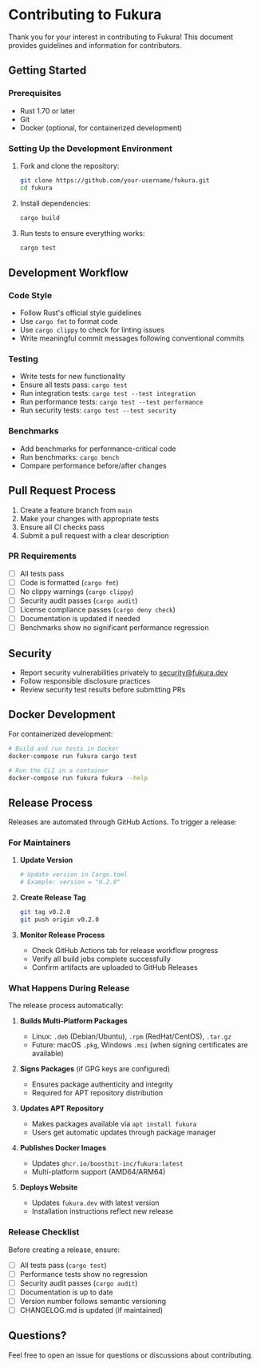 # Contributing to Fukura

Thank you for your interest in contributing to Fukura! This document provides guidelines and information for contributors.

## Getting Started

### Prerequisites

- Rust 1.70 or later
- Git
- Docker (optional, for containerized development)

### Setting Up the Development Environment

1. Fork and clone the repository:
   ```bash
   git clone https://github.com/your-username/fukura.git
   cd fukura
   ```

2. Install dependencies:
   ```bash
   cargo build
   ```

3. Run tests to ensure everything works:
   ```bash
   cargo test
   ```

## Development Workflow

### Code Style

- Follow Rust's official style guidelines
- Use `cargo fmt` to format code
- Use `cargo clippy` to check for linting issues
- Write meaningful commit messages following conventional commits

### Testing

- Write tests for new functionality
- Ensure all tests pass: `cargo test`
- Run integration tests: `cargo test --test integration`
- Run performance tests: `cargo test --test performance`
- Run security tests: `cargo test --test security`

### Benchmarks

- Add benchmarks for performance-critical code
- Run benchmarks: `cargo bench`
- Compare performance before/after changes

## Pull Request Process

1. Create a feature branch from `main`
2. Make your changes with appropriate tests
3. Ensure all CI checks pass
4. Submit a pull request with a clear description

### PR Requirements

- [ ] All tests pass
- [ ] Code is formatted (`cargo fmt`)
- [ ] No clippy warnings (`cargo clippy`)
- [ ] Security audit passes (`cargo audit`)
- [ ] License compliance passes (`cargo deny check`)
- [ ] Documentation is updated if needed
- [ ] Benchmarks show no significant performance regression

## Security

- Report security vulnerabilities privately to security@fukura.dev
- Follow responsible disclosure practices
- Review security test results before submitting PRs

## Docker Development

For containerized development:

```bash
# Build and run tests in Docker
docker-compose run fukura cargo test

# Run the CLI in a container
docker-compose run fukura fukura --help
```

## Release Process

Releases are automated through GitHub Actions. To trigger a release:

### For Maintainers

1. **Update Version**
   ```bash
   # Update version in Cargo.toml
   # Example: version = "0.2.0"
   ```

2. **Create Release Tag**
   ```bash
   git tag v0.2.0
   git push origin v0.2.0
   ```

3. **Monitor Release Process**
   - Check GitHub Actions tab for release workflow progress
   - Verify all build jobs complete successfully
   - Confirm artifacts are uploaded to GitHub Releases

### What Happens During Release

The release process automatically:

1. **Builds Multi-Platform Packages**
   - Linux: `.deb` (Debian/Ubuntu), `.rpm` (RedHat/CentOS), `.tar.gz`
   - Future: macOS `.pkg`, Windows `.msi` (when signing certificates are available)

2. **Signs Packages** (if GPG keys are configured)
   - Ensures package authenticity and integrity
   - Required for APT repository distribution

3. **Updates APT Repository**
   - Makes packages available via `apt install fukura`
   - Users get automatic updates through package manager

4. **Publishes Docker Images**
   - Updates `ghcr.io/boostbit-inc/fukura:latest`
   - Multi-platform support (AMD64/ARM64)

5. **Deploys Website**
   - Updates `fukura.dev` with latest version
   - Installation instructions reflect new release

### Release Checklist

Before creating a release, ensure:

- [ ] All tests pass (`cargo test`)
- [ ] Performance tests show no regression
- [ ] Security audit passes (`cargo audit`)
- [ ] Documentation is up to date
- [ ] Version number follows semantic versioning
- [ ] CHANGELOG.md is updated (if maintained)

## Questions?

Feel free to open an issue for questions or discussions about contributing.

